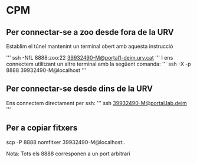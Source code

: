 # CPM

## Per connectar-se a zoo desde fora de la URV

Establim el túnel mantenint un terminal obert amb aquesta instrucció

'''
ssh -NfL 8888:zoo:22 39932490-M@portal1-deim.urv.cat
'''
I ens connectem utilitzant un altre terminal amb la següent comanda:
'''
ssh -X -p 8888 39932490-M@localhost
''' 

## Per connectar-se desde dins de la URV

Ens connectem directament per ssh:
'''
ssh 39932490-M@portal.lab.deim
'''

## Per a copiar fitxers

scp -P 8888 nomfitxer 39932490-M@localhost:.

Nota: Tots els 8888 corresponen a un port arbitrari




